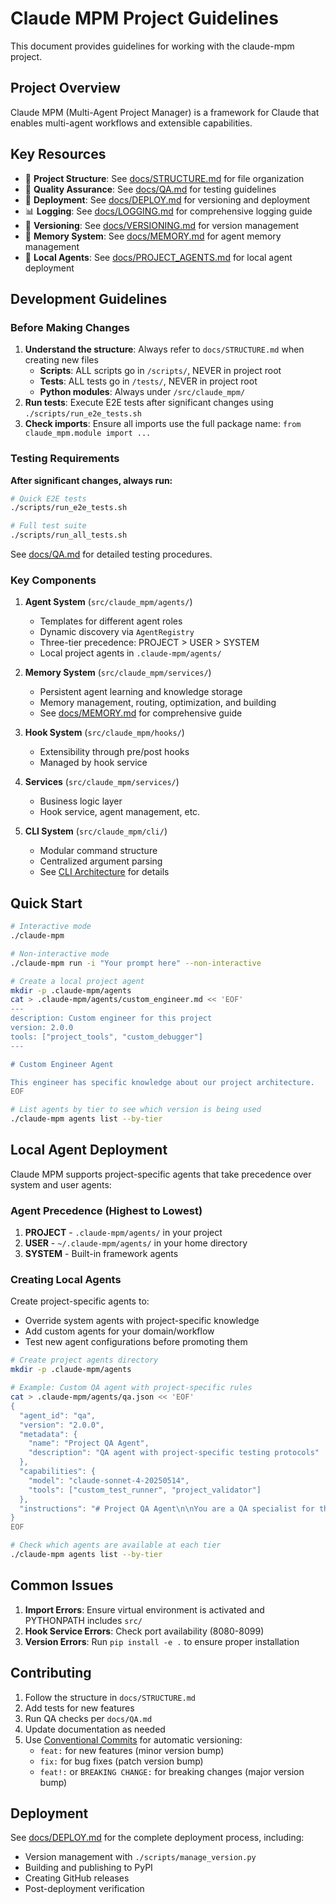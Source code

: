 # Claude MPM Project Guidelines

This document provides guidelines for working with the claude-mpm project.

## Project Overview

Claude MPM (Multi-Agent Project Manager) is a framework for Claude that enables multi-agent workflows and extensible capabilities.

## Key Resources

- 📁 **Project Structure**: See [docs/STRUCTURE.md](docs/STRUCTURE.md) for file organization
- 🧪 **Quality Assurance**: See [docs/QA.md](docs/QA.md) for testing guidelines
- 🚀 **Deployment**: See [docs/DEPLOY.md](docs/DEPLOY.md) for versioning and deployment
- 📊 **Logging**: See [docs/LOGGING.md](docs/LOGGING.md) for comprehensive logging guide
- 🔢 **Versioning**: See [docs/VERSIONING.md](docs/VERSIONING.md) for version management
- 🧠 **Memory System**: See [docs/MEMORY.md](docs/MEMORY.md) for agent memory management
- 🤖 **Local Agents**: See [docs/PROJECT_AGENTS.md](docs/PROJECT_AGENTS.md) for local agent deployment

## Development Guidelines

### Before Making Changes

1. **Understand the structure**: Always refer to `docs/STRUCTURE.md` when creating new files
   - **Scripts**: ALL scripts go in `/scripts/`, NEVER in project root
   - **Tests**: ALL tests go in `/tests/`, NEVER in project root
   - **Python modules**: Always under `/src/claude_mpm/`
2. **Run tests**: Execute E2E tests after significant changes using `./scripts/run_e2e_tests.sh`
3. **Check imports**: Ensure all imports use the full package name: `from claude_mpm.module import ...`

### Testing Requirements

**After significant changes, always run:**
```bash
# Quick E2E tests
./scripts/run_e2e_tests.sh

# Full test suite
./scripts/run_all_tests.sh
```

See [docs/QA.md](docs/QA.md) for detailed testing procedures.

### Key Components

1. **Agent System** (`src/claude_mpm/agents/`)
   - Templates for different agent roles
   - Dynamic discovery via `AgentRegistry`
   - Three-tier precedence: PROJECT > USER > SYSTEM
   - Local project agents in `.claude-mpm/agents/`

2. **Memory System** (`src/claude_mpm/services/`)
   - Persistent agent learning and knowledge storage
   - Memory management, routing, optimization, and building
   - See [docs/MEMORY.md](docs/MEMORY.md) for comprehensive guide

3. **Hook System** (`src/claude_mpm/hooks/`)
   - Extensibility through pre/post hooks
   - Managed by hook service

4. **Services** (`src/claude_mpm/services/`)
   - Business logic layer
   - Hook service, agent management, etc.

5. **CLI System** (`src/claude_mpm/cli/`)
   - Modular command structure
   - Centralized argument parsing
   - See [CLI Architecture](src/claude_mpm/cli/README.md) for details

## Quick Start

```bash
# Interactive mode
./claude-mpm

# Non-interactive mode
./claude-mpm run -i "Your prompt here" --non-interactive

# Create a local project agent
mkdir -p .claude-mpm/agents
cat > .claude-mpm/agents/custom_engineer.md << 'EOF'
---
description: Custom engineer for this project
version: 2.0.0
tools: ["project_tools", "custom_debugger"]
---

# Custom Engineer Agent

This engineer has specific knowledge about our project architecture.
EOF

# List agents by tier to see which version is being used
./claude-mpm agents list --by-tier
```

## Local Agent Deployment

Claude MPM supports project-specific agents that take precedence over system and user agents:

### Agent Precedence (Highest to Lowest)
1. **PROJECT** - `.claude-mpm/agents/` in your project
2. **USER** - `~/.claude-mpm/agents/` in your home directory  
3. **SYSTEM** - Built-in framework agents

### Creating Local Agents

Create project-specific agents to:
- Override system agents with project-specific knowledge
- Add custom agents for your domain/workflow
- Test new agent configurations before promoting them

```bash
# Create project agents directory
mkdir -p .claude-mpm/agents

# Example: Custom QA agent with project-specific rules
cat > .claude-mpm/agents/qa.json << 'EOF'
{
  "agent_id": "qa",
  "version": "2.0.0",
  "metadata": {
    "name": "Project QA Agent",
    "description": "QA agent with project-specific testing protocols"
  },
  "capabilities": {
    "model": "claude-sonnet-4-20250514",
    "tools": ["custom_test_runner", "project_validator"]
  },
  "instructions": "# Project QA Agent\n\nYou are a QA specialist for this specific project..."
}
EOF

# Check which agents are available at each tier
./claude-mpm agents list --by-tier
```

## Common Issues

1. **Import Errors**: Ensure virtual environment is activated and PYTHONPATH includes `src/`
2. **Hook Service Errors**: Check port availability (8080-8099)
3. **Version Errors**: Run `pip install -e .` to ensure proper installation

## Contributing

1. Follow the structure in `docs/STRUCTURE.md`
2. Add tests for new features
3. Run QA checks per `docs/QA.md`
4. Update documentation as needed
5. Use [Conventional Commits](https://www.conventionalcommits.org/) for automatic versioning:
   - `feat:` for new features (minor version bump)
   - `fix:` for bug fixes (patch version bump)
   - `feat!:` or `BREAKING CHANGE:` for breaking changes (major version bump)

## Deployment

See [docs/DEPLOY.md](docs/DEPLOY.md) for the complete deployment process, including:
- Version management with `./scripts/manage_version.py`
- Building and publishing to PyPI
- Creating GitHub releases
- Post-deployment verification